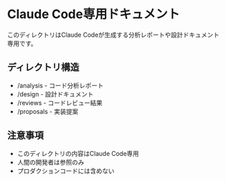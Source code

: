 # Claude Code専用ドキュメント

このディレクトリはClaude Codeが生成する分析レポートや設計ドキュメント専用です。

## ディレクトリ構造
- /analysis - コード分析レポート
- /design - 設計ドキュメント
- /reviews - コードレビュー結果
- /proposals - 実装提案

## 注意事項
- このディレクトリの内容はClaude Code専用
- 人間の開発者は参照のみ
- プロダクションコードには含めない
